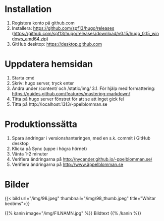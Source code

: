 
# Installation

1. Registera konto på github.com
2. Installera: https://github.com/spf13/hugo/releases
 (https://github.com/spf13/hugo/releases/download/v0.15/hugo_0.15_windows_amd64.zip)
3. GitHub desktop: https://desktop.github.com

# Uppdatera hemsidan

1. Starta cmd
2. Skriv: hugo server, tryck enter
3. Ändra under /content/ och /static/img/
  3.1. För hjälp med formattering: https://guides.github.com/features/mastering-markdown/
4. Titta på hugo server fönstret för att se att inget gick fel
5. Titta på http://localhost:1313/-ppelblomman.se

# Produktionssätta

1. Spara ändringar i versionshanteringen, med en s.k. commit i GitHub desktop
2. Klicka på Sync (uppe i högra hörnet)
3. Vänta 1-2 minuter
3. Verifiera ändringarna på http://nycander.github.io/-ppelblomman.se/
4. Verifiera ändringarna på http://www.äppelblomman.se

# Bilder
{{< bild url="/img/98.jpeg" thumbnail="/img/98_thumb.jpeg" title="Whitar bedöms">}}

{{% kanin image="/img/FILNAMN.jpg" %}}
Bildtext
{{% /kanin %}}
